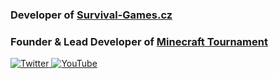 ### Developer of [Survival-Games.cz](https://survival-games.cz)
### Founder & Lead Developer of [Minecraft Tournament](https://github.com/Minecraft-Tournament)

<p align="left"> 
  <a href="https://twitter.com/robadeveloper" target="_blank">
    <img src="https://img.shields.io/twitter/follow/robadeveloper?label=TWITTER&logo=twitter&logoColor=ff0000&style=for-the-badge" alt="Twitter" />
  </a>
  <a href="https://www.youtube.com/c/RobaDev" target="_blank">
    <img src="https://img.shields.io/youtube/channel/subscribers/UCA5PkE7KtRtolRAEvHYL3kA?label=YOUTUBE&logo=youtube&logoColor=ff0000&style=for-the-badge" alt="YouTube" />
  </a>
</p>
